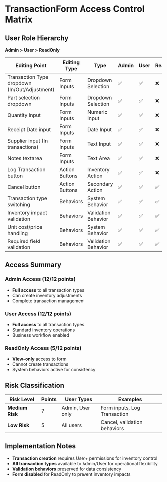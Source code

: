 # TransactionForm Access Control Matrix

## User Role Hierarchy
**Admin > User > ReadOnly**

| Editing Point | Editing Type | Type | Admin | User | ReadOnly |
|---------------|--------------|------|-------|------|----------|
| Transaction Type dropdown (In/Out/Adjustment) | Form Inputs | Dropdown Selection | ✅ | ✅ | ❌ |
| Part selection dropdown | Form Inputs | Dropdown Selection | ✅ | ✅ | ❌ |
| Quantity input | Form Inputs | Numeric Input | ✅ | ✅ | ❌ |
| Receipt Date input | Form Inputs | Date Input | ✅ | ✅ | ❌ |
| Supplier input (In transactions) | Form Inputs | Text Input | ✅ | ✅ | ❌ |
| Notes textarea | Form Inputs | Text Area | ✅ | ✅ | ❌ |
| Log Transaction button | Action Buttons | Inventory Action | ✅ | ✅ | ❌ |
| Cancel button | Action Buttons | Secondary Action | ✅ | ✅ | ✅ |
| Transaction type switching | Behaviors | System Behavior | ✅ | ✅ | ✅ |
| Inventory impact validation | Behaviors | Validation Behavior | ✅ | ✅ | ✅ |
| Unit cost/price handling | Behaviors | System Behavior | ✅ | ✅ | ✅ |
| Required field validation | Behaviors | Validation Behavior | ✅ | ✅ | ✅ |

## Access Summary

### Admin Access (12/12 points)
- **Full access** to all transaction types
- Can create inventory adjustments
- Complete transaction management

### User Access (12/12 points)
- **Full access** to all transaction types
- Standard inventory operations
- Business workflow enabled

### ReadOnly Access (5/12 points)
- **View-only** access to form
- Cannot create transactions
- System behaviors active for consistency

## Risk Classification

| Risk Level | Points | User Types | Examples |
|------------|--------|------------|----------|
| **Medium Risk** | 7 | Admin, User only | Form inputs, Log Transaction |
| **Low Risk** | 5 | All users | Cancel, validation behaviors |

## Implementation Notes

- **Transaction creation** requires User+ permissions for inventory control
- **All transaction types** available to Admin/User for operational flexibility
- **Validation behaviors** preserved for data consistency
- **Form disabled** for ReadOnly to prevent inventory impacts